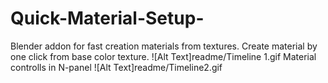 # Quick-Material-Setup-
Blender addon for fast creation materials from textures.
Create material by one click from base color texture.
![Alt Text]readme/Timeline 1.gif
Material controlls in N-panel
![Alt Text]readme/Timeline2.gif